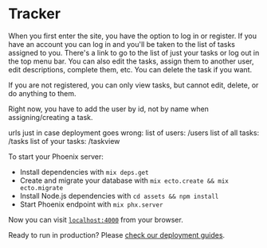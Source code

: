 # Tracker

When you first enter the site, you have the option to log in or register. If you have an
account you can log in and you'll be taken to the list of tasks assigned to you. There's 
a link to go to the list of just your tasks or log out in the top menu bar. You can also 
edit the tasks, assign them to another user, edit descriptions, complete them, etc. You 
can delete the task if you want.

If you are not registered, you can only view tasks, but cannot edit, delete, or do
anything to them.

Right now, you have to add the user by id, not by name when assigning/creating a task.

urls just in case deployment goes wrong:
    list of users: /users
    list of all tasks: /tasks
    list of your tasks: /taskview



To start your Phoenix server:

  * Install dependencies with `mix deps.get`
  * Create and migrate your database with `mix ecto.create && mix ecto.migrate`
  * Install Node.js dependencies with `cd assets && npm install`
  * Start Phoenix endpoint with `mix phx.server`

Now you can visit [`localhost:4000`](http://localhost:4000) from your browser.

Ready to run in production? Please [check our deployment guides](http://www.phoenixframework.org/docs/deployment).

